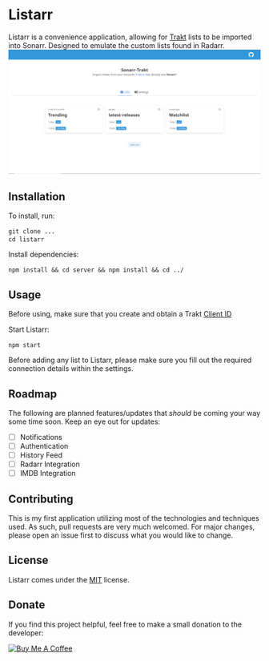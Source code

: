 # Listarr

Listarr is a convenience application, allowing for [Trakt](trakt.tv) lists to be imported into Sonarr. Designed to emulate the custom lists found in Radarr.
![Image of Listarr Homescreen](https://github.com/christophercatt/listarr/blob/master/homescreen.png?raw=true)

## Installation

To install, run:

```
git clone ...
cd listarr
```

Install dependencies:

```
npm install && cd server && npm install && cd ../
```

## Usage

Before using, make sure that you create and obtain a Trakt [Client ID](https://trakt.tv/oauth/applications/new)

Start Listarr:

```
npm start
```

Before adding any list to Listarr, please make sure you fill out the required connection details within the settings.

## Roadmap

The following are planned features/updates that _should_ be coming your way some time soon. Keep an eye out for updates:

- [ ] Notifications
- [ ] Authentication
- [ ] History Feed
- [ ] Radarr Integration
- [ ] IMDB Integration

## Contributing

This is my first application utilizing most of the technologies and techniques used. As such, pull requests are very much welcomed. For major changes, please open an issue first to discuss what you would like to change.

## License

Listarr comes under the [MIT](https://choosealicense.com/licenses/mit/) license.

## Donate

If you find this project helpful, feel free to make a small donation to the developer:

[![Buy Me A Coffee](https://cdn.buymeacoffee.com/buttons/default-blue.png)](https://www.buymeacoffee.com/christophercatt)
